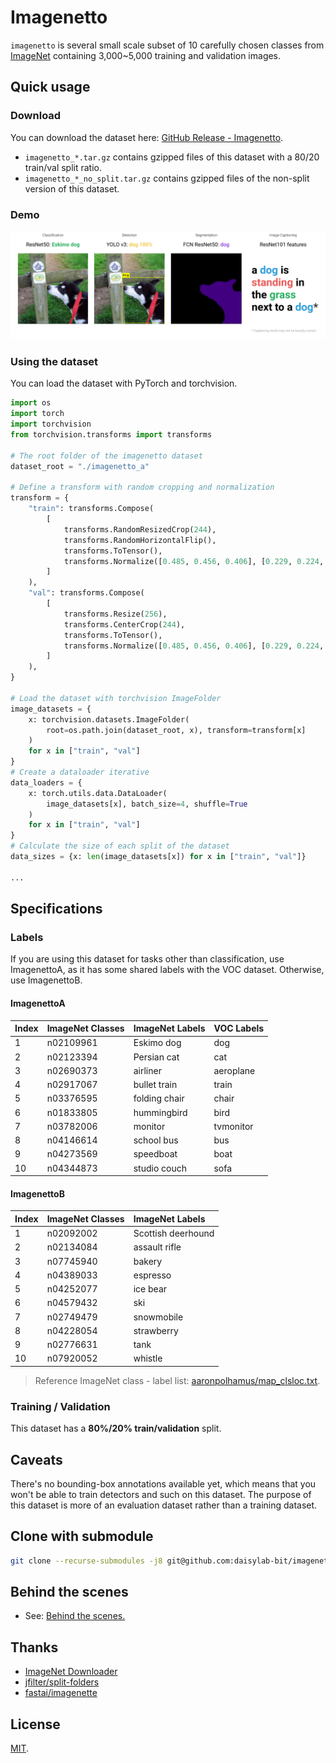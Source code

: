# Imagenetto

`imagenetto` is several small scale subset of 10 carefully chosen classes from
[ImageNet](http://www.image-net.org/) containing 3,000~5,000 training and
validation images.

## Quick usage

### Download

You can download the dataset here: [GitHub Release -
Imagenetto](https://github.com/daisylab-bit/imagenetto/releases/releases/latest).

* `imagenetto_*.tar.gz` contains gzipped files of this dataset with a 80/20
  train/val split ratio.
* `imagenetto_*_no_split.tar.gz` contains gzipped files of the non-split version
  of this dataset.

### Demo

![demo](./images/demo.png)

### Using the dataset

You can load the dataset with PyTorch and torchvision.

```python
import os
import torch
import torchvision
from torchvision.transforms import transforms

# The root folder of the imagenetto dataset
dataset_root = "./imagenetto_a"

# Define a transform with random cropping and normalization
transform = {
    "train": transforms.Compose(
        [
            transforms.RandomResizedCrop(244),
            transforms.RandomHorizontalFlip(),
            transforms.ToTensor(),
            transforms.Normalize([0.485, 0.456, 0.406], [0.229, 0.224, 0.225]),
        ]
    ),
    "val": transforms.Compose(
        [
            transforms.Resize(256),
            transforms.CenterCrop(244),
            transforms.ToTensor(),
            transforms.Normalize([0.485, 0.456, 0.406], [0.229, 0.224, 0.225]),
        ]
    ),
}

# Load the dataset with torchvision ImageFolder
image_datasets = {
    x: torchvision.datasets.ImageFolder(
        root=os.path.join(dataset_root, x), transform=transform[x]
    )
    for x in ["train", "val"]
}
# Create a dataloader iterative
data_loaders = {
    x: torch.utils.data.DataLoader(
        image_datasets[x], batch_size=4, shuffle=True
    )
    for x in ["train", "val"]
}
# Calculate the size of each split of the dataset
data_sizes = {x: len(image_datasets[x]) for x in ["train", "val"]}

...
```

## Specifications

### Labels

If you are using this dataset for tasks other than classification, use
ImagenettoA, as it has some shared labels with the VOC dataset. Otherwise, use
ImagenettoB.

#### ImagenettoA

| Index | ImageNet Classes | ImageNet Labels | VOC Labels |
| :---- | :--------------- | :-------------- | :--------- |
| 1     | n02109961        | Eskimo dog      | dog        |
| 2     | n02123394        | Persian cat     | cat        |
| 3     | n02690373        | airliner        | aeroplane  |
| 4     | n02917067        | bullet train    | train      |
| 5     | n03376595        | folding chair   | chair      |
| 6     | n01833805        | hummingbird     | bird       |
| 7     | n03782006        | monitor         | tvmonitor  |
| 8     | n04146614        | school bus      | bus        |
| 9     | n04273569        | speedboat       | boat       |
| 10    | n04344873        | studio couch    | sofa       |

#### ImagenettoB

| Index | ImageNet Classes | ImageNet Labels    |
| :---- | :--------------- | :----------------- |
| 1     | n02092002        | Scottish deerhound |
| 2     | n02134084        | assault rifle      |
| 3     | n07745940        | bakery             |
| 4     | n04389033        | espresso           |
| 5     | n04252077        | ice bear           |
| 6     | n04579432        | ski                |
| 7     | n02749479        | snowmobile         |
| 8     | n04228054        | strawberry         |
| 9     | n02776631        | tank               |
| 10    | n07920052        | whistle            |

> Reference ImageNet class - label list:
> [aaronpolhamus/map_clsloc.txt](https://gist.github.com/aaronpolhamus/964a4411c0906315deb9f4a3723aac57).

### Training / Validation

This dataset has a **80%/20% train/validation** split.

## Caveats

There's no bounding-box annotations available yet, which means that you won't be
able to train detectors and such on this dataset. The purpose of this dataset is
more of an evaluation dataset rather than a training dataset.

## Clone with submodule

```bash
git clone --recurse-submodules -j8 git@github.com:daisylab-bit/imagenetto.git
```

## Behind the scenes

* See: [Behind the scenes.](./behind-the-scenes.md)

## Thanks

* [ImageNet Downloader](https://github.com/mf1024/ImageNet-Datasets-Downloader)
* [jfilter/split-folders](https://github.com/jfilter/split-folders)
* [fastai/imagenette](https://github.com/fastai/imagenette)

## License

[MIT](LICENSE).
